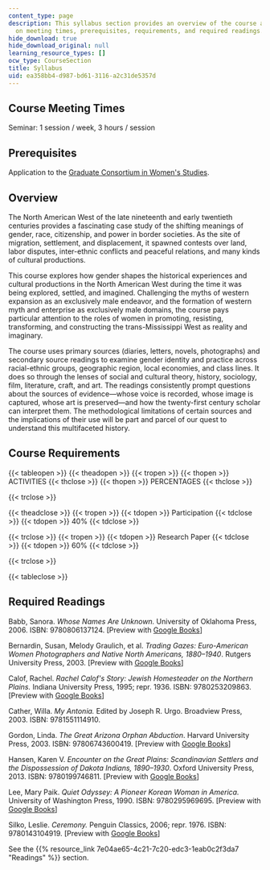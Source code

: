 ```yaml
---
content_type: page
description: This syllabus section provides an overview of the course and information
  on meeting times, prerequisites, requirements, and required readings.
hide_download: true
hide_download_original: null
learning_resource_types: []
ocw_type: CourseSection
title: Syllabus
uid: ea358bb4-d987-bd61-3116-a2c31de5357d
---
```


Course Meeting Times
--------------------

Seminar: 1 session / week, 3 hours / session

Prerequisites
-------------

Application to the [Graduate Consortium in Women's Studies](http://mit.edu/gcws/).

Overview
--------

The North American West of the late nineteenth and early twentieth centuries provides a fascinating case study of the shifting meanings of gender, race, citizenship, and power in border societies. As the site of migration, settlement, and displacement, it spawned contests over land, labor disputes, inter-ethnic conflicts and peaceful relations, and many kinds of cultural productions.

This course explores how gender shapes the historical experiences and cultural productions in the North American West during the time it was being explored, settled, and imagined. Challenging the myths of western expansion as an exclusively male endeavor, and the formation of western myth and enterprise as exclusively male domains, the course pays particular attention to the roles of women in promoting, resisting, transforming, and constructing the trans-Mississippi West as reality and imaginary.

The course uses primary sources (diaries, letters, novels, photographs) and secondary source readings to examine gender identity and practice across racial-ethnic groups, geographic region, local economies, and class lines. It does so through the lenses of social and cultural theory, history, sociology, film, literature, craft, and art. The readings consistently prompt questions about the sources of evidence—whose voice is recorded, whose image is captured, whose art is preserved—and how the twenty-first century scholar can interpret them. The methodological limitations of certain sources and the implications of their use will be part and parcel of our quest to understand this multifaceted history.

Course Requirements
-------------------

{{< tableopen >}}
{{< theadopen >}}
{{< tropen >}}
{{< thopen >}}
ACTIVITIES
{{< thclose >}}
{{< thopen >}}
PERCENTAGES
{{< thclose >}}

{{< trclose >}}

{{< theadclose >}}
{{< tropen >}}
{{< tdopen >}}
Participation
{{< tdclose >}}
{{< tdopen >}}
40%
{{< tdclose >}}

{{< trclose >}}
{{< tropen >}}
{{< tdopen >}}
Research Paper
{{< tdclose >}}
{{< tdopen >}}
60%
{{< tdclose >}}

{{< trclose >}}

{{< tableclose >}}

Required Readings
-----------------

Babb, Sanora. _Whose Names Are Unknown._ University of Oklahoma Press, 2006. ISBN: 9780806137124. \[Preview with [Google Books](http://books.google.com/books?id=jDbIymSFFxoC&pg=PAfrontcover)\]

Bernardin, Susan, Melody Graulich, et al. _Trading Gazes: Euro-American Women Photographers and Native North Americans, 1880–1940_. Rutgers University Press, 2003. \[Preview with [Google Books](http://books.google.com/books?id=FAZ43yXhTfIC&pg=PAfrontcover)\]

Calof, Rachel. _Rachel Calof's Story: Jewish Homesteader on the Northern Plains._ Indiana University Press, 1995; repr. 1936. ISBN: 9780253209863. \[Preview with [Google Books](http://books.google.com/books?id=8vPMfQMJZDIC&pg=PAfrontcover)\]

Cather, Willa. _My Antonia._ Edited by Joseph R. Urgo. Broadview Press, 2003. ISBN: 9781551114910.

Gordon, Linda. _The Great Arizona Orphan Abduction_. Harvard University Press, 2003. ISBN: 97806743600419. \[Preview with [Google Books](http://books.google.com/books?id=idF6uaGHdoMC&pg=PAfrontcover)\]

Hansen, Karen V. _Encounter on the Great Plains: Scandinavian Settlers and the Dispossession of Dakota Indians, 1890–1930_. Oxford University Press, 2013. ISBN: 9780199746811. \[Preview with [Google Books](http://books.google.com/books?id=-dPiAAAAQBAJ&pg=PAfrontcover)\]

Lee, Mary Paik. _Quiet Odyssey: A Pioneer Korean Woman in America._ University of Washington Press, 1990. ISBN: 9780295969695. \[Preview with [Google Books](http://books.google.com/books?id=BM0lAP0TdUMC&pg=PAfrontcover)\]

Silko, Leslie. _Ceremony._ Penguin Classics, 2006; repr. 1976. ISBN: 9780143104919. \[Preview with [Google Books](http://books.google.com/books?id=Kn_7gYiKWvoC&pg=PAfrontcover)\]

See the {{% resource_link 7e04ae65-4c21-7c20-edc3-1eab0c2f3da7 "Readings" %}} section.
